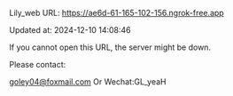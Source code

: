Lily_web URL: https://ae6d-61-165-102-156.ngrok-free.app

Updated at: 2024-12-10 14:08:46

If you cannot open this URL, the server might be down.

Please contact: 

goley04@foxmail.com Or Wechat:GL_yeaH